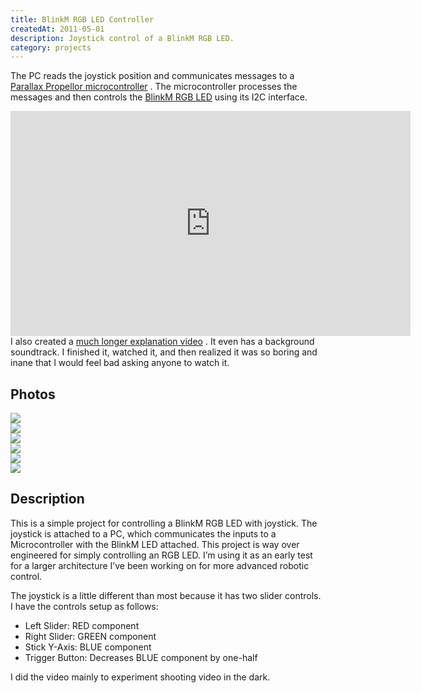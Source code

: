```yaml
---
title: BlinkM RGB LED Controller
createdAt: 2011-05-01
description: Joystick control of a BlinkM RGB LED.
category: projects
---
```


<p>
  The PC reads the joystick position and communicates messages to a
  <a href="https://www.parallax.com/catalog/microcontrollers/propeller">Parallax Propellor microcontroller</a>
  . The microcontroller processes the messages and then controls the
  <a href="https://www.sparkfun.com/products/8579">BlinkM RGB LED</a>
  using its I2C interface.
</p>
<div class="video-container">
    <div class="video-responsive">
      <iframe
        allowfullscreen
        height="360"
        src="https://www.youtube.com/embed/5S2rIXL9E-w?feature=oembed"
        width="640"
        style="border:none"
      ></iframe>
    </div>
    <div class="media-caption">
      I also created a
      <a href="https://www.youtube.com/watch?v=bumZ124N_Jc&feature=youtu.be&hd=1">much longer explanation video</a>
      . It even has a background soundtrack. I finished it, watched it, and then realized it was so boring and inane
      that I would feel bad asking anyone to watch it.
    </div>
</div>

<h2>Photos</h2>
<div class="row">
  <div class="col-4">
    <a href="/i/projects/2011/blinkm-rgb/P1010303.jpg"
      ><img class="figure-img img-fluid rounded" src="/i/projects/2011/blinkm-rgb/P1010303.jpg"
    /></a>
  </div>
  <div class="col-4">
    <a href="/i/projects/2011/blinkm-rgb/P1010308.jpg"
      ><img class="figure-img img-fluid rounded" src="/i/projects/2011/blinkm-rgb/P1010308.jpg"
    /></a>
  </div>
  <div class="col-4">
    <a href="/i/projects/2011/blinkm-rgb/P1010304.jpg"
      ><img class="figure-img img-fluid rounded" src="/i/projects/2011/blinkm-rgb/P1010304.jpg"
    /></a>
  </div>
  <div class="col-4">
    <a href="/i/projects/2011/blinkm-rgb/P1000367.jpg"
      ><img class="figure-img img-fluid rounded" src="/i/projects/2011/blinkm-rgb/P1000367.jpg"
    /></a>
  </div>
  <div class="col-4">
    <a href="/i/projects/2011/blinkm-rgb/P1000927.jpg"
      ><img class="figure-img img-fluid rounded" src="/i/projects/2011/blinkm-rgb/P1000927.jpg"
    /></a>
  </div>
  <div class="col-4">
    <a href="/i/projects/2011/blinkm-rgb/P1010324.jpg"
      ><img class="figure-img img-fluid rounded" src="/i/projects/2011/blinkm-rgb/P1010324.jpg"
    /></a>
  </div>
</div>
<h2>Description</h2>
<p>
  This is a simple project for controlling a BlinkM RGB LED with joystick. The joystick is attached to a PC, which
  communicates the inputs to a Microcontroller with the BlinkM LED attached. This project is way over engineered for
  simply controlling an RGB LED. I’m using it as an early test for a larger architecture I’ve been working on for
  more advanced robotic control.
</p>

<p>
  The joystick is a little different than most because it has two slider controls. I have the controls setup as
  follows:
</p>
<ul>
  <li>Left Slider: RED component</li>
  <li>Right Slider: GREEN component</li>
  <li>Stick Y-Axis: BLUE component</li>
  <li>Trigger Button: Decreases BLUE component by one-half</li>
</ul>
<p>I did the video mainly to experiment shooting video in the dark.</p>

